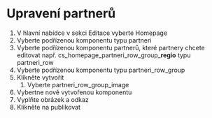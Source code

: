 # Upravení partnerů

1. V hlavní nabídce v sekci Editace vyberte Homepage
2. Vyberte podřízenou komponentu typu partneri
3. Vyberte podřízenou komponentu partnerů, které partnery chcete editovat např. cs\_homepage\_partneri\_row\_group\_**regio** typu partneri\_row 
4. Vyberte podřízenou komponentu typu partneri\_row\_group
5. Klikněte vytvořit
   1. Vyberte partneri\_row\_group\_image
6. Vybertne nově vytvořenou komponentu
7. Vyplňte obrázek a odkaz
8. Klikněte na publikovat



